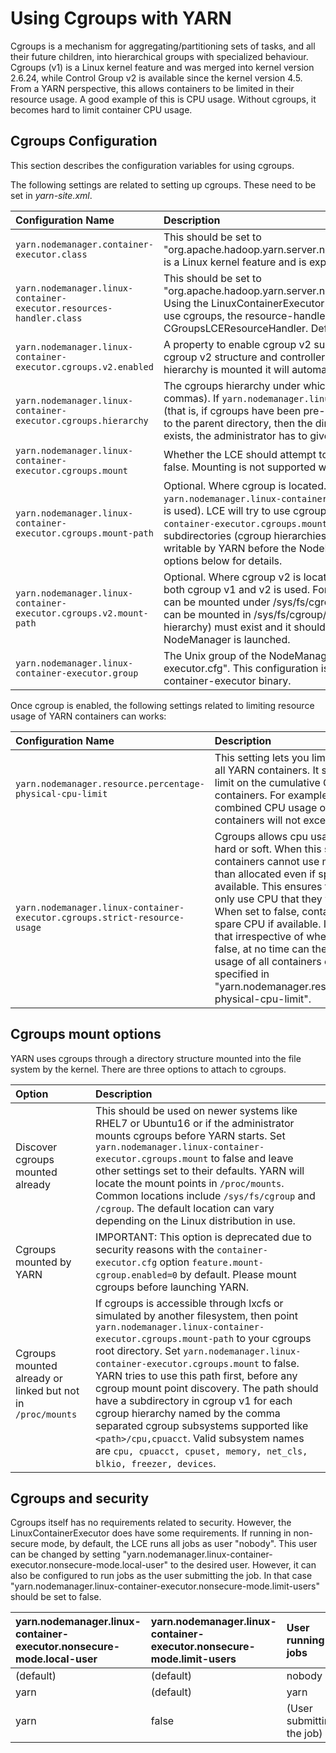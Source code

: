 <!---
  Licensed under the Apache License, Version 2.0 (the "License");
  you may not use this file except in compliance with the License.
  You may obtain a copy of the License at

   http://www.apache.org/licenses/LICENSE-2.0

  Unless required by applicable law or agreed to in writing, software
  distributed under the License is distributed on an "AS IS" BASIS,
  WITHOUT WARRANTIES OR CONDITIONS OF ANY KIND, either express or implied.
  See the License for the specific language governing permissions and
  limitations under the License. See accompanying LICENSE file.
-->

Using Cgroups with YARN
=======================

<!-- MACRO{toc|fromDepth=0|toDepth=3} -->

Cgroups is a mechanism for aggregating/partitioning sets of tasks, and all their future children, into hierarchical groups with specialized behaviour. Cgroups (v1) is a Linux kernel feature and was merged into kernel version 2.6.24, while Control Group v2 is available since the kernel version 4.5. From a YARN perspective, this allows containers to be limited in their resource usage. A good example of this is CPU usage. Without cgroups, it becomes hard to limit container CPU usage.

Cgroups Configuration
---------------------

This section describes the configuration variables for using cgroups.

The following settings are related to setting up cgroups. These need to be set in *yarn-site.xml*.

|Configuration Name | Description                                                                                                                                                                                                                                                                                                                                                                                                                                                                                               |
|:---- |:----------------------------------------------------------------------------------------------------------------------------------------------------------------------------------------------------------------------------------------------------------------------------------------------------------------------------------------------------------------------------------------------------------------------------------------------------------------------------------------------------------|
| `yarn.nodemanager.container-executor.class` | This should be set to "org.apache.hadoop.yarn.server.nodemanager.LinuxContainerExecutor". Cgroups is a Linux kernel feature and is exposed via the LinuxContainerExecutor.                                                                                                                                                                                                                                                                                                                                |
| `yarn.nodemanager.linux-container-executor.resources-handler.class` | This should be set to "org.apache.hadoop.yarn.server.nodemanager.util.CgroupsLCEResourcesHandler". Using the LinuxContainerExecutor doesn't force you to use cgroups. If you wish to use cgroups, the resource-handler-class must be set to CGroupsLCEResourceHandler. DefaultLCEResourcesHandler won't work. |
| `yarn.nodemanager.linux-container-executor.cgroups.v2.enabled` | A property to enable cgroup v2 support. Setting this to true YARN will try to use the cgroup v2 structure and controllers. If this setting is true, but no unified (v2) hierarchy is mounted it will automatically fall back to v1. Defaults to false.                                                                                                                                                                                                                                                    |
| `yarn.nodemanager.linux-container-executor.cgroups.hierarchy` | The cgroups hierarchy under which to place YARN proccesses (cannot contain commas). If `yarn.nodemanager.linux-container-executor.cgroups.mount` is false (that is, if cgroups have been pre-configured) and the YARN user has write access to the parent directory, then the directory will be created. If the directory already exists, the administrator has to give YARN write permissions to it recursively.                                                                                         |
| `yarn.nodemanager.linux-container-executor.cgroups.mount` | Whether the LCE should attempt to mount cgroups if not found - can be true or false. Mounting is not supported with cgroup v2.                                                                                                                                                                                                                                                                                                                                                                            |
| `yarn.nodemanager.linux-container-executor.cgroups.mount-path` | Optional. Where cgroup is located. LCE will try to mount them here, if `yarn.nodemanager.linux-container-executor.cgroups.mount` is true (and cgroup v1 is used). LCE will try to use cgroups from this location, if `yarn.nodemanager.linux-container-executor.cgroups.mount` is false. If specified, this path and its subdirectories (cgroup hierarchies) must exist and they should be readable and writable by YARN before the NodeManager is launched. See Cgroups mount options below for details. |
| `yarn.nodemanager.linux-container-executor.cgroups.v2.mount-path` | Optional. Where cgroup v2 is located. This property needs to be specified only if both cgroup v1 and v2 is used. For example in mixed mode cgroup v1 controllers can be mounted under /sys/fs/cgroup/ (i.e. /sys/fs/cgroup/cpu,cpuacct), while v2 can be mounted in /sys/fs/cgroup/unified folder. If specified, this path (cgroup v2 hierarchy) must exist and it should be readable and writable by YARN before the NodeManager is launched.                                                            |
| `yarn.nodemanager.linux-container-executor.group` | The Unix group of the NodeManager. It should match the setting in "container-executor.cfg". This configuration is required for validating the secure access of the container-executor binary.                                                                                                                                                                                                                                                                                                             |

Once cgroup is enabled, the following settings related to limiting resource usage of YARN containers can works:

|Configuration Name | Description                                                                                                                                                                                                                                                                                                                                                                                                                                                                                                                     |
|:---- |:--------------------------------------------------------------------------------------------------------------------------------------------------------------------------------------------------------------------------------------------------------------------------------------------------------------------------------------------------------------------------------------------------------------------------------------------------------------------------------------------------------------------------------|
| `yarn.nodemanager.resource.percentage-physical-cpu-limit` | This setting lets you limit the cpu usage of all YARN containers. It sets a hard upper limit on the cumulative CPU usage of the containers. For example, if set to 60, the combined CPU usage of all YARN containers will not exceed 60%.                                                                                                                                                                                                                                                                                       |
| `yarn.nodemanager.linux-container-executor.cgroups.strict-resource-usage` | Cgroups allows cpu usage limits to be hard or soft. When this setting is true, containers cannot use more CPU usage than allocated even if spare CPU is available. This ensures that containers can only use CPU that they were allocated. When set to false, containers can use spare CPU if available. It should be noted that irrespective of whether set to true or false, at no time can the combined CPU usage of all containers exceed the value specified in "yarn.nodemanager.resource.percentage-physical-cpu-limit". |

Cgroups mount options
---------------------

YARN uses cgroups through a directory structure mounted into the file system by the kernel. There are three options to attach to cgroups.

| Option                                                      | Description                                                                                                                                                                                                                                                                                                                                                                                                                                                                                                                                                                                         |
|:------------------------------------------------------------|:----------------------------------------------------------------------------------------------------------------------------------------------------------------------------------------------------------------------------------------------------------------------------------------------------------------------------------------------------------------------------------------------------------------------------------------------------------------------------------------------------------------------------------------------------------------------------------------------------|
| Discover cgroups mounted already                            | This should be used on newer systems like RHEL7 or Ubuntu16 or if the administrator mounts cgroups before YARN starts. Set `yarn.nodemanager.linux-container-executor.cgroups.mount` to false and leave other settings set to their defaults. YARN will locate the mount points in `/proc/mounts`. Common locations include `/sys/fs/cgroup` and `/cgroup`. The default location can vary depending on the Linux distribution in use.                                                                                                                                                               |
| Cgroups mounted by YARN                                     | IMPORTANT: This option is deprecated due to security reasons with the `container-executor.cfg` option `feature.mount-cgroup.enabled=0` by default. Please mount cgroups before launching YARN.                                                                                                                                                                                                                                                                                                                                                                                                      |
| Cgroups mounted already or linked but not in `/proc/mounts` | If cgroups is accessible through lxcfs or simulated by another filesystem, then point `yarn.nodemanager.linux-container-executor.cgroups.mount-path` to your cgroups root directory. Set `yarn.nodemanager.linux-container-executor.cgroups.mount` to false. YARN tries to use this path first, before any cgroup mount point discovery. The path should have a subdirectory in cgroup v1 for each cgroup hierarchy named by the comma separated cgroup subsystems supported like `<path>/cpu,cpuacct`. Valid subsystem names are `cpu, cpuacct, cpuset, memory, net_cls, blkio, freezer, devices`. |

Cgroups and security
--------------------

Cgroups itself has no requirements related to security. However, the LinuxContainerExecutor does have some requirements. If running in non-secure mode, by default, the LCE runs all jobs as user "nobody". This user can be changed by setting "yarn.nodemanager.linux-container-executor.nonsecure-mode.local-user" to the desired user. However, it can also be configured to run jobs as the user submitting the job. In that case "yarn.nodemanager.linux-container-executor.nonsecure-mode.limit-users" should be set to false.

| yarn.nodemanager.linux-container-executor.nonsecure-mode.local-user | yarn.nodemanager.linux-container-executor.nonsecure-mode.limit-users | User running jobs |
|:---- |:---- |:---- |
| (default) | (default) | nobody |
| yarn | (default) | yarn |
| yarn | false | (User submitting the job) |


